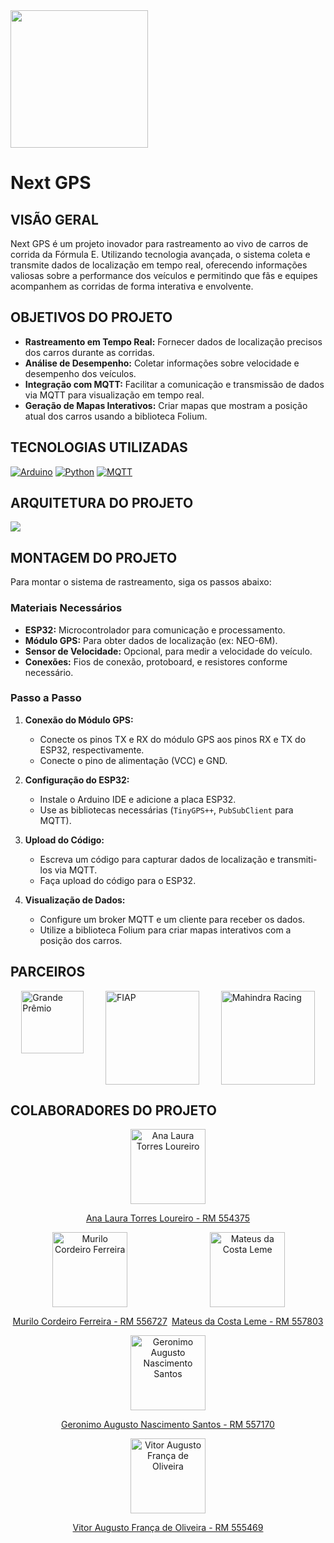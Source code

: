 <img src="https://github.com/mareasea/gs-web/assets/136378912/0b0af4a1-55d6-415a-ba3a-4194c90dc2a7" width="220px">

# Next GPS

## VISÃO GERAL
Next GPS é um projeto inovador para rastreamento ao vivo de carros de corrida da Fórmula E. Utilizando tecnologia avançada, o sistema coleta e transmite dados de localização em tempo real, oferecendo informações valiosas sobre a performance dos veículos e permitindo que fãs e equipes acompanhem as corridas de forma interativa e envolvente.

## OBJETIVOS DO PROJETO
- **Rastreamento em Tempo Real:** Fornecer dados de localização precisos dos carros durante as corridas.
- **Análise de Desempenho:** Coletar informações sobre velocidade e desempenho dos veículos.
- **Integração com MQTT:** Facilitar a comunicação e transmissão de dados via MQTT para visualização em tempo real.
- **Geração de Mapas Interativos:** Criar mapas que mostram a posição atual dos carros usando a biblioteca Folium.

## TECNOLOGIAS UTILIZADAS
<a href="https://www.arduino.cc/" target="_blank"><img src="https://img.shields.io/badge/Arduino-00979D?style=for-the-badge&logo=Arduino&logoColor=white&labelColor=black" alt="Arduino"></a>
<a href="https://www.python.org/" target="_blank"><img src="https://img.shields.io/badge/Python-3776AB?style=for-the-badge&logo=Python&logoColor=white&labelColor=black" alt="Python"></a>
<a href="https://www.eclipse.org/paho/clients/java/" target="_blank"><img src="https://img.shields.io/badge/MQTT-FFB030?style=for-the-badge&logo=MQTT&logoColor=white&labelColor=black" alt="MQTT"></a>


## ARQUITETURA DO PROJETO
<img src="https://github.com/user-attachments/assets/d42725de-b773-4011-8f6c-a506d7f9472f">



## MONTAGEM DO PROJETO
Para montar o sistema de rastreamento, siga os passos abaixo:

### Materiais Necessários
- **ESP32:** Microcontrolador para comunicação e processamento.
- **Módulo GPS:** Para obter dados de localização (ex: NEO-6M).
- **Sensor de Velocidade:** Opcional, para medir a velocidade do veículo.
- **Conexões:** Fios de conexão, protoboard, e resistores conforme necessário.

### Passo a Passo
1. **Conexão do Módulo GPS:**
   - Conecte os pinos TX e RX do módulo GPS aos pinos RX e TX do ESP32, respectivamente.
   - Conecte o pino de alimentação (VCC) e GND.

2. **Configuração do ESP32:**
   - Instale o Arduino IDE e adicione a placa ESP32.
   - Use as bibliotecas necessárias (`TinyGPS++`, `PubSubClient` para MQTT).

3. **Upload do Código:**
   - Escreva um código para capturar dados de localização e transmiti-los via MQTT.
   - Faça upload do código para o ESP32.

4. **Visualização de Dados:**
   - Configure um broker MQTT e um cliente para receber os dados.
   - Utilize a biblioteca Folium para criar mapas interativos com a posição dos carros.

## PARCEIROS
<div style="display: flex; justify-content: space-around; flex-wrap: wrap; margin-bottom: 20px;">
    <a href="https://www.grandepremio.com.br/" target="_blank">
        <img src="https://github.com/mareasea/gs-web/assets/136378912/87836721-5822-49e5-aaea-0414226b7c6c" width="100px" alt="Grande Prêmio">
    </a>
    <a href="https://www.fiap.com.br" target="_blank">
        <img src="https://github.com/mareasea/.github/assets/136378912/8eca5082-4fc2-417d-a5c6-2160af8069f3" width="150px" alt="FIAP">
    </a>
    <a href="https://www.mahindraracing.com/" target="_blank">
        <img src="https://github.com/mareasea/gs-web/assets/136378912/2a83e492-76ac-4717-8e2b-ff4eebaec570" width="150px" alt="Mahindra Racing">
    </a>
</div>

## COLABORADORES DO PROJETO
<div style="display: flex; justify-content: space-around; flex-wrap: wrap;">
    <a href="https://github.com/AnaTorresLoureiro" target="_blank" style="text-align: center;">
        <img src="https://avatars.githubusercontent.com/AnaTorresLoureiro" width=120 alt="Ana Laura Torres Loureiro">
        <p>Ana Laura Torres Loureiro - RM 554375</p>
    </a>
    <a href="https://github.com/MuriloCngp" target="_blank" style="text-align: center;">
        <img src="https://avatars.githubusercontent.com/MuriloCngp" width=120 alt="Murilo Cordeiro Ferreira">
        <p>Murilo Cordeiro Ferreira - RM 556727</p>
    </a>
    <a href="https://github.com/MateusLem" target="_blank" style="text-align: center;">
        <img src="https://avatars.githubusercontent.com/MateusLem" width=120 alt="Mateus da Costa Leme">
        <p>Mateus da Costa Leme - RM 557803</p>
    </a>
    <a href="https://github.com/Geronimo-augusto" target="_blank" style="text-align: center;">
        <img src="https://avatars.githubusercontent.com/Geronimo-augusto" width=120 alt="Geronimo Augusto Nascimento Santos">
        <p>Geronimo Augusto Nascimento Santos - RM 557170</p>
    </a>
    <a href="https://github.com/Vitorr-AF" target="_blank" style="text-align: center;">
        <img src="https://avatars.githubusercontent.com/Vitorr-AF" width=120 alt="Vitor Augusto França de Oliveira">
        <p>Vitor Augusto França de Oliveira - RM 555469</p>
    </a>
</div>
